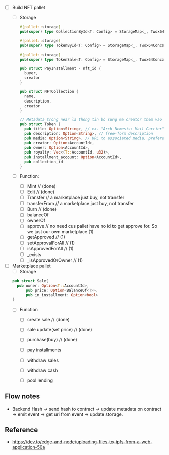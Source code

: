 + [ ] Build NFT pallet
  + [ ] Storage 
    ```rust
    #[pallet::storage]
    pub(super) type CollectionById<T: Config> = StorageMap<_, Twox64Concat, [u8; 16], NFTCollection<T>>;

    #[pallet::storage]
    pub(super) type TokenById<T: Config> = StorageMap<_, Twox64Concat, [u8; 16], NonFungibleToken<T>>;

    #[pallet::storage]
    pub(super) type TokenSale<T: Config> = StorageMap<_, Twox64Concat, [u8; 16], Sale<T>>;
    ```

    ```rust 
    pub struct PayInstallment - nft_id {
      buyer,
      creator
    }

    pub struct NFTCollection {
      name,
      description,
      creator
    }

    // Metadata trong near la thong tin bo sung ma creator them vao nft
    pub struct Token {
      pub title: Option<String>, // ex. "Arch Nemesis: Mail Carrier" or "Parcel #5055"
      pub description: Option<String>, // free-form description
      pub media: Option<String>, // URL to associated media, preferably to decentralized, content-addressed storage
      pub creator: Option<AccountId>,
      pub owner: Option<AccountId>,
      pub royalty: Vec<(T::AccountId, u32)>, 
      pub installment_account: Option<AccountId>,
      pub collection_id
    }
    ```
  + [ ] Function:
    + [ ] Mint // (done)
    + [ ] Edit // (done)
    + [ ] Transfer // a marketplace just buy, not transfer 
    + [ ] transferFrom // a marketplace just buy, not transfer 
    + [ ] Burn // (done)
    + [ ] balanceOf 
    + [ ] ownerOf 
    + [ ] approve // no need cus pallet have no id to get approve for. So we just our own marketplace (1)
    + [ ] getApproved // (1)
    + [ ] setApprovalForAll // (1)
    + [ ] isApprovedForAll // (1)
    + [ ] _exists
    + [ ] _isApprovedOrOwner // (1)
+ [ ] Marketplace pallet
  + [ ] Storage
  ```rust
  pub struct Sale{
    pub owner: Option<T::AccountId>,
		pub price: Option<BalanceOf<T>>,
		pub in_installment: Option<bool>
  }
  ```
  + [ ] Function
    + [ ] create sale // (done)
    + [ ] sale update(set price) // (done)
    + [ ] purchase(buy) // (done)
    + [ ] pay installments
    + [ ] withdraw sales
    + [ ] withdraw cash
    + [ ] pool lending
  

## Flow notes
+ Backend Hash -> send hash to contract -> update metadata on contract -> emit event -> get uri from event -> update storage. 




## Reference
+ https://dev.to/edge-and-node/uploading-files-to-ipfs-from-a-web-application-50a